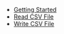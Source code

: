 - [Getting Started](getting-started.md)
- [Read CSV File](read-csv-file.md)
- [Write CSV File](write-csv-file.md)

